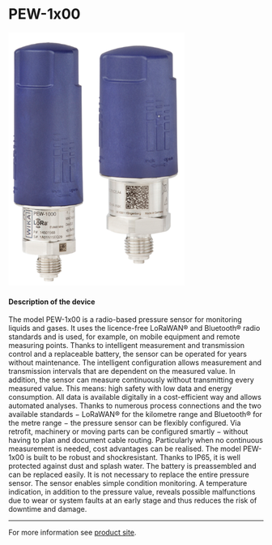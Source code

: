 # PEW-1x00

![PEW](../../../../assets/PEW.png)

#### Description of the device

The model PEW-1x00 is a radio-based pressure sensor for monitoring liquids and gases. It uses the licence-free LoRaWAN® and Bluetooth® radio standards and is used, for example, on mobile equipment and remote measuring points. Thanks to intelligent measurement and transmission control and a replaceable battery, the sensor can be operated for years without maintenance.
The intelligent configuration allows measurement and transmission intervals that are dependent on the measured value. In addition, the sensor can measure continuously without transmitting every measured value. This means: high safety with low data and energy consumption. All data is available digitally in a cost-efficient way and allows automated analyses.
Thanks to numerous process connections and the two available standards − LoRaWAN® for the kilometre range and Bluetooth® for the metre range − the pressure sensor can be flexibly configured.
Via retrofit, machinery or moving parts can be configured smartly − without having to plan and document cable routing. Particularly when no continuous measurement is needed, cost advantages can be realised.
The model PEW-1x00 is built to be robust and shockresistant. Thanks to IP65, it is well protected against dust and splash water. The battery is preassembled and can be replaced easily. It is not necessary to replace the entire pressure sensor.
The sensor enables simple condition monitoring. A temperature indication, in addition to the pressure value, reveals possible malfunctions due to wear or system faults at an early stage and thus reduces the risk of downtime and damage.

---

For more information see [product site](https://www.wika.com/de-de/pew_1000.WIKA).
